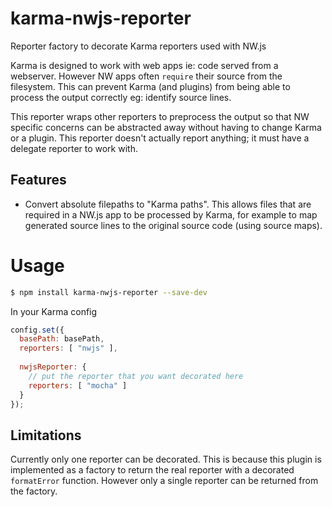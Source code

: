 # karma-nwjs-reporter

Reporter factory to decorate Karma reporters used with NW.js

Karma is designed to work with web apps ie: code served from a webserver. However NW apps often `require` their source from the filesystem. This can prevent Karma (and plugins) from being able to process the output correctly eg: identify source lines.

This reporter wraps other reporters to preprocess the output so that NW specific concerns can be abstracted away without having to change Karma or a plugin. This reporter doesn't actually report anything; it must have a delegate reporter to work with.

## Features
 - Convert absolute filepaths to "Karma paths". This allows files that are required in a NW.js app to be processed by Karma, for example to map generated source lines to the original source code (using source maps).

# Usage

```bash
$ npm install karma-nwjs-reporter --save-dev
```

In your Karma config

```javascript
config.set({
  basePath: basePath,
  reporters: [ "nwjs" ],
  
  nwjsReporter: {
    // put the reporter that you want decorated here
    reporters: [ "mocha" ]
  }
});
```
## Limitations

Currently only one reporter can be decorated. This is because this plugin is implemented as a factory to return the real reporter with a decorated `formatError` function. However only a single reporter can be returned from the factory.
